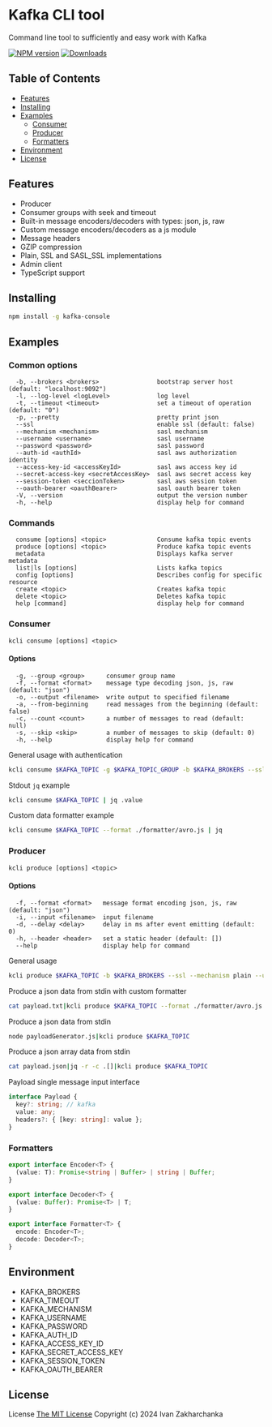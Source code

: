 # Kafka CLI tool

Command line tool to sufficiently and easy work with Kafka

[![NPM version][npm-image]][npm-url]
[![Downloads][downloads-image]][npm-url]

## Table of Contents

  - [Features](#features)
  - [Installing](#installing)
  - [Examples](#examples)
    - [Consumer](#consumer)
    - [Producer](#producer)
    - [Formatters](#formatters)
  - [Environment](#environment)
  - [License](#license)

## Features

- Producer
- Consumer groups with seek and timeout
- Built-in message encoders/decoders with types: json, js, raw
- Custom message encoders/decoders as a js module
- Message headers
- GZIP compression
- Plain, SSL and SASL_SSL implementations
- Admin client
- TypeScript support

## Installing

```sh
npm install -g kafka-console
```

## Examples

### Common options
```
  -b, --brokers <brokers>                bootstrap server host (default: "localhost:9092")
  -l, --log-level <logLevel>             log level
  -t, --timeout <timeout>                set a timeout of operation (default: "0")
  -p, --pretty                           pretty print json
  --ssl                                  enable ssl (default: false)
  --mechanism <mechanism>                sasl mechanism
  --username <username>                  sasl username
  --password <password>                  sasl password
  --auth-id <authId>                     sasl aws authorization identity
  --access-key-id <accessKeyId>          sasl aws access key id
  --secret-access-key <secretAccessKey>  sasl aws secret access key
  --session-token <seccionToken>         sasl aws session token
  --oauth-bearer <oauthBearer>           sasl oauth bearer token
  -V, --version                          output the version number
  -h, --help                             display help for command
```

### Commands
```
  consume [options] <topic>              Consume kafka topic events
  produce [options] <topic>              Produce kafka topic events
  metadata                               Displays kafka server metadata
  list|ls [options]                      Lists kafka topics
  config [options]                       Describes config for specific resource
  create <topic>                         Creates kafka topic
  delete <topic>                         Deletes kafka topic
  help [command]                         display help for command
```

### Consumer

`kcli consume [options] <topic>`

#### Options
```
  -g, --group <group>      consumer group name
  -f, --format <format>    message type decoding json, js, raw (default: "json")
  -o, --output <filename>  write output to specified filename
  -a, --from-beginning     read messages from the beginning (default: false)
  -c, --count <count>      a number of messages to read (default: null)
  -s, --skip <skip>        a number of messages to skip (default: 0)
  -h, --help               display help for command
```

General usage with authentication
```sh
kcli consume $KAFKA_TOPIC -g $KAFKA_TOPIC_GROUP -b $KAFKA_BROKERS --ssl --mechanism plain --username $KAFKA_USERNAME --password $KAFKA_PASSWORD
```

Stdout `jq` example
```sh
kcli consume $KAFKA_TOPIC | jq .value
```

Custom data formatter example
```sh
kcli consume $KAFKA_TOPIC --format ./formatter/avro.js | jq
```

### Producer

`kcli produce [options] <topic>`

#### Options
```
  -f, --format <format>   message format encoding json, js, raw (default: "json")
  -i, --input <filename>  input filename
  -d, --delay <delay>     delay in ms after event emitting (default: 0)
  -h, --header <header>   set a static header (default: [])
  --help                  display help for command
```

General usage
```sh
kcli produce $KAFKA_TOPIC -b $KAFKA_BROKERS --ssl --mechanism plain --username $KAFKA_USERNAME --password $KAFKA_PASSWORD
```

Produce a json data from stdin with custom formatter
```sh
cat payload.txt|kcli produce $KAFKA_TOPIC --format ./formatter/avro.js
```

Produce a json data from stdin
```sh
node payloadGenerator.js|kcli produce $KAFKA_TOPIC
```

Produce a json array data from stdin
```sh
cat payload.json|jq -r -c .[]|kcli produce $KAFKA_TOPIC
```

Payload single message input interface
```typescript
interface Payload {
  key?: string; // kafka
  value: any;
  headers?: { [key: string]: value };
}
```

### Formatters

```typescript
export interface Encoder<T> {
  (value: T): Promise<string | Buffer> | string | Buffer;
}

export interface Decoder<T> {
  (value: Buffer): Promise<T> | T;
}

export interface Formatter<T> {
  encode: Encoder<T>;
  decode: Decoder<T>;
}
```

## Environment

 - KAFKA_BROKERS
 - KAFKA_TIMEOUT
 - KAFKA_MECHANISM
 - KAFKA_USERNAME
 - KAFKA_PASSWORD
 - KAFKA_AUTH_ID
 - KAFKA_ACCESS_KEY_ID
 - KAFKA_SECRET_ACCESS_KEY
 - KAFKA_SESSION_TOKEN
 - KAFKA_OAUTH_BEARER

## License
License [The MIT License](http://opensource.org/licenses/MIT)
Copyright (c) 2024 Ivan Zakharchanka

[npm-url]: https://www.npmjs.com/package/kafka-console
[downloads-image]: https://img.shields.io/npm/dw/kafka-console.svg?maxAge=43200
[npm-image]: https://img.shields.io/npm/v/kafka-console.svg?maxAge=43200
